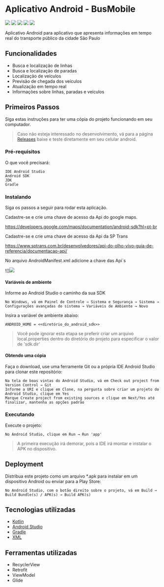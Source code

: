 # Aplicativo Android - BusMobile

![](https://github.com/thibbatista/BusMobile/blob/main/fotosReadMe/foto1.jpg) ![](https://github.com/thibbatista/BusMobile/blob/main/fotosReadMe/foto2.jpg) ![](https://github.com/thibbatista/BusMobile/blob/main/fotosReadMe/foto3.jpg) ![](https://github.com/thibbatista/BusMobile/blob/main/fotosReadMe/foto4.jpg) ![](https://github.com/thibbatista/BusMobile/blob/main/fotosReadMe/foto5.jpg) 

Aplicativo Android para aplicativo que apresenta informações em tempo real do transporte público da cidade São Paulo


## Funcionalidades

* Busca e localização de linhas
* Busca e localização de paradas
* Localização de veículos
* Previsão de chegada dos veículos
* Atualização em tempo real
* Informações sobre linhas, paradas e veículos

## Primeiros Passos

Siga estas instruções para ter uma cópia do projeto funcionando em seu computador.

> Caso não esteja interessado no desenvolvimento, vá para a página [Releases](https://github.com/thibbatista/BusMobile/releases) baixe e teste diretamente em seu celular android.

### Pré-requisitos

O que você precisará:

```
IDE Android Studio
Android SDK
JDK
Gradle
```

### Instalando

Siga os passos a seguir para rodar esta aplicação.

Cadastre-se e crie uma chave de acesso da Api do google maps.

https://developers.google.com/maps/documentation/android-sdk?hl=pt-br

Cadastre-se e crie uma chave de acesso da Api da SP Trans

https://www.sptrans.com.br/desenvolvedores/api-do-olho-vivo-guia-de-referencia/documentacao-api/

No arquivo AndroidManifest.xml adicione a chave das Api´s

![]![](https://github.com/thibbatista/BusMobile/blob/main/fotosReadMe/manifest.png)


#### Variáveis de ambiente

Informe ao Android Studio o caminho da sua SDK

```
No Windows, vá em Painel de Controle → Sistema e Segurança → Sistema → Configurações avançadas do sistema → Variáveis de Ambiente → Novo
```

Insira a variável de ambiente abaixo:

```
ANDROID_HOME = <<diretório_do_android_sdk>>
```

> Você pode ignorar esta etapa se preferir criar um arquivo local.properties dentro do diretório do projeto para especificar o valor de 'sdk.dir'

#### Obtendo uma cópia

Faça o download, use uma ferramente Git ou a própria IDE Android Studio para clonar este repositório:

```
Na tela de boas vintas do Android Studio, vá em Check out project from Version Control → Git
Informe a URI e clique em Clone, na pergunta sobre criar um projeto do Android Studio, clique em Yes
Marque Create project from existing sources e clique em Next/Yes até finalizar, mantenha as opções padrão
```

### Executando

Execute o projeto:

```
No Android Studio, clique em Run → Run 'app'
```

> A primeira execução irá demorar, pois a IDE irá montar e instalar o APK no dispositivo.


## Deployment

Distribua este projeto como um arquivo *.apk para instalar em um dispositivo Android ou enviar para a Play Store:

```
No Android Studio, com o botão direito sobre o projeto, vá em Build → Build Bundle(s) / APK(s) → Build APK(s)
```

## Tecnologias utilizadas

* [Kotlin](https://kotlinlang.org/)
* [Android Studio](https://developer.android.com/studio)
* [Gradle](https://gradle.org/)
* [XML](https://fontawesome.com/)

## Ferramentas utilizadas

* RecyclerView
* Retrofit
* ViewModel
* Glide


